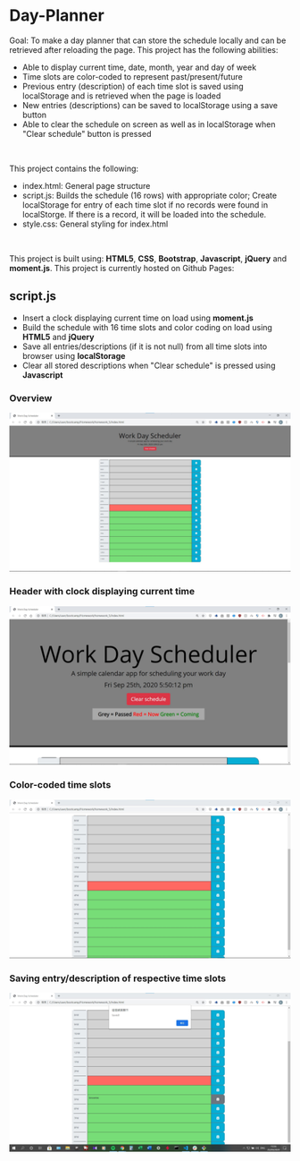 # Day-Planner
Goal: To make a day planner that can store the schedule locally and can be retrieved after reloading the page.
This project has the following abilities:
- Able to display current time, date, month, year and day of week
- Time slots are color-coded to represent past/present/future
- Previous entry (description) of each time slot is saved using localStorage and is retrieved when the page is loaded
- New entries (descriptions) can be saved to localStorage using a save button
- Able to clear the schedule on screen as well as in localStorage when "Clear schedule" button is pressed

<br>

This project contains the following:
- index.html: General page structure
- script.js: Builds the schedule (16 rows) with appropriate color; Create localStorage for entry of each time slot if no records were found in localStorge. If there is a record, it will be loaded into the schedule.
- style.css: General styling for index.html

<br>

This project is built using: **HTML5**, **CSS**, **Bootstrap**, **Javascript**, **jQuery** and **moment.js**.
This project is currently hosted on Github Pages:

## script.js
- Insert a clock displaying current time on load using **moment.js**
- Build the schedule with 16 time slots and color coding on load using **HTML5** and **jQuery**
- Save all entries/descriptions (if it is not null) from all time slots into browser using **localStorage**
- Clear all stored descriptions when "Clear schedule" is pressed using **Javascript**

### Overview
<img src="./img/readme/overview.jpg" alt="Page overview" style="margin-left: auto; margin-right: auto" />

### Header with clock displaying current time
<img src="./img/readme/header.jpg" alt="Header showcase" style="margin-left: auto; margin-right: auto" />

### Color-coded time slots
<img src="./img/readme/schedule.jpg" alt="Schedule showcase" style="margin-left: auto; margin-right: auto" />

### Saving entry/description of respective time slots
<img src="./img/readme/schedule_withAlert.jpg" alt="Saving showcase" style="margin-left: auto; margin-right: auto" />
